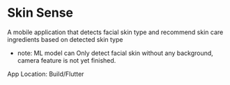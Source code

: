 # Skin Sense

A mobile application that detects facial skin type and recommend skin care ingredients based on detected skin type

 - note:  ML model can Only detect facial skin without any background, camera feature is not yet finished.

App Location: Build/Flutter
